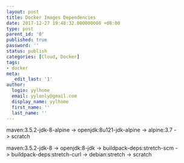 ```yaml
---
layout: post
title: Docker Images Dependencies
date: 2017-12-27 19:48:32.000000000 +08:00
type: post
parent_id: '0'
published: true
password: ''
status: publish
categories: [Cloud, Docker]
tags:
- docker
meta:
  _edit_last: '1'
author:
  login: yylhome
  email: yylonly@gmail.com
  display_name: yylhome
  first_name: ''
  last_name: ''
---
```

<p>maven:3.5.2-jdk-8-alpine -&gt; openjdk:8u121-jdk-alpine -&gt; alpine:3.7 -&gt; scratch</p>
<p>maven:3.5.2-jdk-8 -&gt; openjdk:8-jdk -&gt; buildpack-deps:stretch-scm -&gt; buildpack-deps:stretch-curl -&gt; debian:stretch -&gt; scratch</p>
